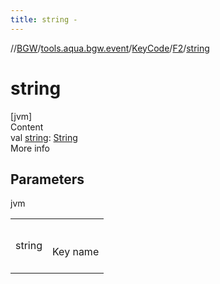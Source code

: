```yaml
---
title: string -
---
```

//[BGW](../../../../index.md)/[tools.aqua.bgw.event](../../index.md)/[KeyCode](../index.md)/[F2](index.md)/[string](string.md)



# string  
[jvm]  
Content  
val [string](string.md): [String](https://kotlinlang.org/api/latest/jvm/stdlib/kotlin/-string/index.html)  
More info  


## Parameters  
  
jvm  
  
| | |
|---|---|
| <a name="tools.aqua.bgw.event/KeyCode.F2/string/#/PointingToDeclaration/"></a>string| <a name="tools.aqua.bgw.event/KeyCode.F2/string/#/PointingToDeclaration/"></a><br><br>Key name<br><br>|
  
  



